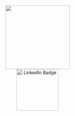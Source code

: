 <div id="header" align="center">
  <img src="https://media.giphy.com/media/3bc9YL28QWi3pYzi1p/giphy.gif" width="200"/>
</div>

<div id="badges" align="center">
  <a href="https://www.linkedin.com/in/alzuairafnan/">
    <img src="https://img.shields.io/badge/LinkedIn-blue?style=for-the-badge&logo=linkedin&logoColor=white" alt="LinkedIn Badge" width="130"/>
  </a>
</div>
